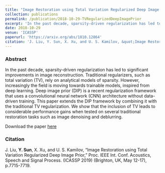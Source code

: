 ```yaml
---
title: "Image Restoration using Total Variation Regularized Deep Image Prior"
collection: publications
permalink: /publication/2018-10-29-TVRegularizedDeepImagePrior
excerpt: 'In the past decade, sparsity-driven regularization has led to significant improvements in image reconstruction. Traditional regularizers, such as total variation (TV), rely on analytical models of sparsity. However, increasingly the field is moving towards trainable models, inspired from deep learning. Deep image prior (DIP) is a recent regularization framework that uses a convolutional neural network (CNN) architecture without data-driven training. This paper extends the DIP framework by combining it with the traditional TV regularization. We show that the inclusion of TV leads to considerable performance gains when tested on several traditional restoration tasks such as image denoising and deblurring.'
date: 2018-10-29
venue: 'ICASSP'
paperurl: 'https://arxiv.org/abs/1810.12864'
citation: 'J. Liu, Y. Sun, X. Xu, and U. S. Kamilov, &quot;Image Restoration using Total Variation Regularized Deep Image Prior.&quot; Proc. IEEE Int. Conf. Acoustics, Speech and Signal Process. (ICASSP 2019) (Brighton, UK, May 12-17), p.7715-7719'
---
```


### Abstract
In the past decade, sparsity-driven regularization has led to significant improvements in image reconstruction. Traditional regularizers, such as total variation (TV), rely on analytical models of sparsity. However, increasingly the field is moving towards trainable models, inspired from deep learning. Deep image prior (DIP) is a recent regularization framework that uses a convolutional neural network (CNN) architecture without data-driven training. This paper extends the DIP framework by combining it with the traditional TV regularization. We show that the inclusion of TV leads to considerable performance gains when tested on several traditional restoration tasks such as image denoising and deblurring.

Download the paper [here](https://arxiv.org/abs/1810.12864)

### Citation
J. Liu, __Y. Sun__, X. Xu, and U. S. Kamilov, “Image Restoration using Total Variation Regularized Deep Image Prior,” Proc. IEEE Int. Conf. Acoustics, Speech and Signal Process. (ICASSP 2019) (Brighton, UK, May 12-17), p.7715-7719.
